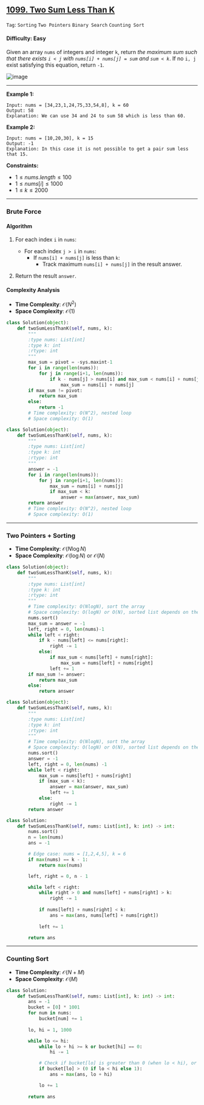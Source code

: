 ## [1099. Two Sum Less Than K](https://leetcode.com/problems/two-sum-less-than-k/)

```Tag```: ```Sorting``` ```Two Pointers``` ```Binary Search``` ```Counting Sort```

#### Difficulty: Easy

Given an array ```nums``` of integers and integer ```k```, return _the maximum sum such that there exists ```i < j``` with ```nums[i] + nums[j] = sum``` and ```sum < k```_. If no ```i, j``` exist satisfying this equation, return ```-1```.

![image](https://github.com/quananhle/Python/assets/35042430/1cc00df2-08a5-401e-8680-246f0985416a)

---

__Example 1:__
```
Input: nums = [34,23,1,24,75,33,54,8], k = 60
Output: 58
Explanation: We can use 34 and 24 to sum 58 which is less than 60.
```

__Example 2:__
```
Input: nums = [10,20,30], k = 15
Output: -1
Explanation: In this case it is not possible to get a pair sum less that 15.
```

__Constraints:__

- $1 \le nums.length \le 100$
- $1 \le nums[i] \le 1000$
- $1 \le k \le 2000$

---

### Brute Force

#### Algorithm

1. For each index ```i``` in ```nums```:

    - For each index ```j > i``` in ```nums```:
        - If ```nums[i] + nums[j]``` is less than ```k```:
            - Track maximum ```nums[i] + nums[j]``` in the result answer.
2. Return the result ```answer```.

#### Complexity Analysis

- __Time Complexity__: $\mathcal{O}(N^2)$
- __Space Complexity__: $\mathcal{O}(1)$

```Python
class Solution(object):
    def twoSumLessThanK(self, nums, k):
        """
        :type nums: List[int]
        :type k: int
        :rtype: int
        """
        max_sum = pivot = -sys.maxint-1
        for i in range(len(nums)):
            for j in range(i+1, len(nums)):
                if k - nums[j] > nums[i] and max_sum < nums[i] + nums[j]:
                    max_sum = nums[i] + nums[j]
        if max_sum != pivot:
            return max_sum
        else:
            return -1
        # Time complexity: O(N^2), nested loop
        # Space complexity: O(1)
```

```Python
class Solution(object):
    def twoSumLessThanK(self, nums, k):
        """
        :type nums: List[int]
        :type k: int
        :rtype: int
        """
        answer = -1
        for i in range(len(nums)):
            for j in range(i+1, len(nums)):
                max_sum = nums[i] + nums[j]
                if max_sum < k:
                    answer = max(answer, max_sum)
        return answer
        # Time complexity: O(N^2), nested loop
        # Space complexity: O(1)
```

---

### Two Pointers + Sorting

- __Time Complexity__: $\mathcal{O}(N \log N)$
- __Space Complexity__: $\mathcal{O}(\log N)$ or $\mathcal{O}(N)$

```Python
class Solution(object):
    def twoSumLessThanK(self, nums, k):
        """
        :type nums: List[int]
        :type k: int
        :rtype: int
        """
        # Time complexity: O(NlogN), sort the array
        # Space complexity: O(logN) or O(N), sorted list depends on the size of input list
        nums.sort()
        max_sum = answer = -1
        left, right = 0, len(nums)-1
        while left < right:
            if k - nums[left] <= nums[right]:
                right -= 1
            else:
                if max_sum < nums[left] + nums[right]:
                    max_sum = nums[left] + nums[right]
                left += 1
        if max_sum != answer:
            return max_sum
        else:
            return answer
```

```Python
class Solution(object):
    def twoSumLessThanK(self, nums, k):
        """
        :type nums: List[int]
        :type k: int
        :rtype: int
        """
        # Time complexity: O(NlogN), sort the array
        # Space complexity: O(logN) or O(N), sorted list depends on the size of input list
        nums.sort()
        answer = -1
        left, right = 0, len(nums) -1
        while left < right:
            max_sum = nums[left] + nums[right]
            if (max_sum < k):
                answer = max(answer, max_sum)
                left += 1
            else:
                right -= 1
        return answer
```

```Python
class Solution:
    def twoSumLessThanK(self, nums: List[int], k: int) -> int:
        nums.sort()
        n = len(nums)
        ans = -1

        # Edge case: nums = [1,2,4,5], k = 6
        if max(nums) == k - 1:
            return max(nums)

        left, right = 0, n - 1

        while left < right:
            while right > 0 and nums[left] + nums[right] > k:
                right -= 1
            
            if nums[left] + nums[right] < k:
                ans = max(ans, nums[left] + nums[right])
        
            left += 1

        return ans
```

---

### Counting Sort

- __Time Complexity__: $\mathcal{O}(N + M)$
- __Space Complexity__: $\mathcal{O}(M)$

```Python
class Solution:
    def twoSumLessThanK(self, nums: List[int], k: int) -> int:
        ans = -1
        bucket = [0] * 1001
        for num in nums:
            bucket[num] += 1
        
        lo, hi = 1, 1000

        while lo <= hi:
            while lo + hi >= k or bucket[hi] == 0:
                hi -= 1

            # Check if bucket[lo] is greater than 0 (when lo < hi), or 1 (when lo == hi)
            if bucket[lo] > (0 if lo < hi else 1):
                ans = max(ans, lo + hi)

            lo += 1
        
        return ans
```
